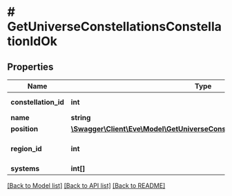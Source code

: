 # # GetUniverseConstellationsConstellationIdOk

## Properties

Name | Type | Description | Notes
------------ | ------------- | ------------- | -------------
**constellation_id** | **int** | constellation_id integer |
**name** | **string** | name string |
**position** | [**\Swagger\Client\Eve\Model\GetUniverseConstellationsConstellationIdPosition**](GetUniverseConstellationsConstellationIdPosition.md) |  |
**region_id** | **int** | The region this constellation is in |
**systems** | **int[]** | systems array |

[[Back to Model list]](../../README.md#models) [[Back to API list]](../../README.md#endpoints) [[Back to README]](../../README.md)
